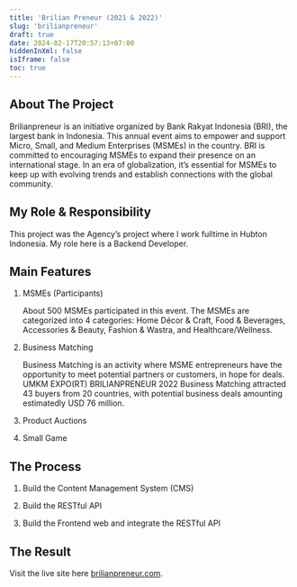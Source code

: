 ```yaml
---
title: 'Brilian Preneur (2021 & 2022)'
slug: 'brilianpreneur'
draft: true
date: 2024-02-17T20:57:13+07:00
hiddenInXml: false
isIframe: false
toc: true
---
```


## About The Project

Brilianpreneur is an initiative organized by Bank Rakyat Indonesia (BRI), the largest bank in Indonesia. This annual event aims to empower and support Micro, Small, and Medium Enterprises (MSMEs) in the country. BRI is committed to encouraging MSMEs to expand their presence on an international stage. In an era of globalization, it’s essential for MSMEs to keep up with evolving trends and establish connections with the global community.

## My Role & Responsibility

This project was the Agency’s project where I work fulltime in Hubton Indonesia. My role here is a Backend Developer.

## Main Features

1. MSMEs (Participants)

   About 500 MSMEs participated in this event. The MSMEs are categorized into 4 categories: Home Décor & Craft, Food & Beverages, Accessories & Beauty, Fashion & Wastra, and Healthcare/Wellness.

1. Business Matching

   Business Matching is an activity where MSME entrepreneurs have the opportunity to meet potential partners or customers, in hope for deals. UMKM EXPO(RT) BRILIANPRENEUR 2022 Business Matching attracted 43 buyers from 20 countries, with potential business deals amounting estimatedly USD 76 million.

1. Product Auctions
1. Small Game

## The Process

1. Build the Content Management System (CMS)

1. Build the RESTful API

1. Build the Frontend web and integrate the RESTful API

## The Result

Visit the live site here [brilianpreneur.com](https://brilianpreneur.com/).
